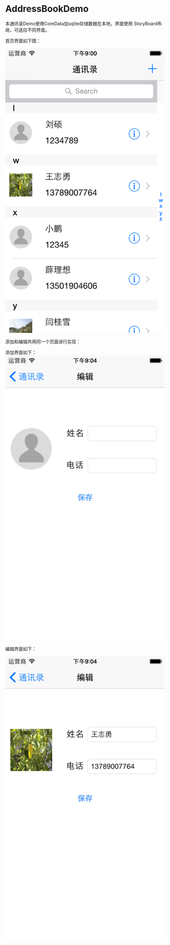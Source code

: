 # AddressBookDemo
本通讯录Demo使用CoreData加sqlite存储数据在本地，界面使用 StoryBoard布局，可适应不同界面。

首页界面如下图：

![image](https://github.com/xlixiang/AddressBookDemo/raw/master/IntroduceImage/firstpage.png "首页")

添加和编辑共用同一个页面进行实现：

添加界面如下：
![image](https://github.com/xlixiang/AddressBookDemo/raw/master/IntroduceImage/addPage.png "添加记录")

编辑界面如下：

![image](https://github.com/xlixiang/AddressBookDemo/raw/master/IntroduceImage/editPage.png "编辑信息")